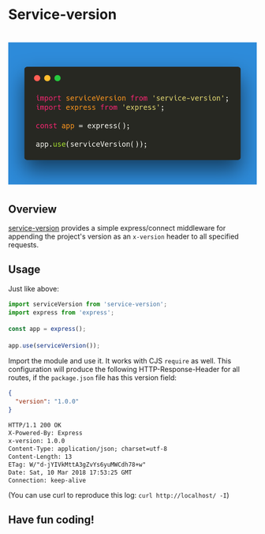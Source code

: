 # Service-version

# [![service-version](docs/carbon.png)](https://github.com/wasc-io/service-version)

## Overview

[service-version](https://github.com/wasc-io/service-version) provides a simple express/connect middleware for appending the project's version as an `x-version` header to all specified requests.

## Usage

Just like above:

```javascript
import serviceVersion from 'service-version';
import express from 'express';

const app = express();

app.use(serviceVersion());
```

Import the module and use it. It works with CJS `require` as well. This configuration will produce the following HTTP-Response-Header for all routes, if the `package.json` file has this version field:

```json
{
  "version": "1.0.0"
}
```

```
HTTP/1.1 200 OK
X-Powered-By: Express
x-version: 1.0.0
Content-Type: application/json; charset=utf-8
Content-Length: 13
ETag: W/"d-jYIVkMttA3gZvYs6yuMWCdh78+w"
Date: Sat, 10 Mar 2018 17:53:25 GMT
Connection: keep-alive
```

(You can use curl to reproduce this log: `curl http://localhost/ -I`)

## Have fun coding!

